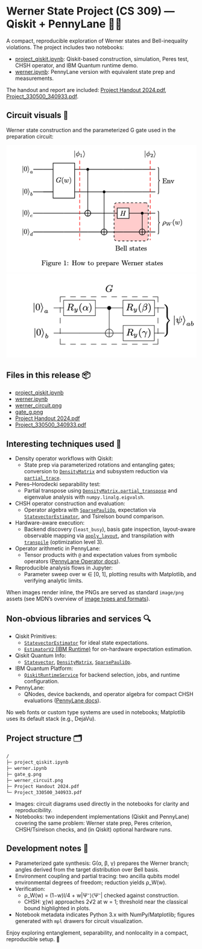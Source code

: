 # Werner State Project (CS 309) — Qiskit + PennyLane 🧪🔬

A compact, reproducible exploration of Werner states and Bell-inequality violations. The project includes two notebooks:
- [project_qiskit.ipynb](./project_qiskit.ipynb): Qiskit-based construction, simulation, Peres test, CHSH operator, and IBM Quantum runtime demo.
- [werner.ipynb](./werner.ipynb): PennyLane version with equivalent state prep and measurements.

The handout and report are included: [Project Handout 2024.pdf](./Project%20Handout%202024.pdf), [Project_330500_340933.pdf](./Project_330500_340933.pdf).

## Circuit visuals 🧩
Werner state construction and the parameterized G gate used in the preparation circuit:

![Werner circuit](./werner_circuit.png)
![G gate](./gate_g.png)

## Files in this release 📦
- [project_qiskit.ipynb](./project_qiskit.ipynb)
- [werner.ipynb](./werner.ipynb)
- [werner_circuit.png](./werner_circuit.png)
- [gate_g.png](./gate_g.png)
- [Project Handout 2024.pdf](./Project%20Handout%202024.pdf)
- [Project_330500_340933.pdf](./Project_330500_340933.pdf)

## Interesting techniques used 🧠
- Density operator workflows with Qiskit:
  - State prep via parameterized rotations and entangling gates; conversion to [`DensityMatrix`](https://docs.quantum.ibm.com/api/qiskit/qiskit.quantum_info.DensityMatrix) and subsystem reduction via [`partial_trace`](https://docs.quantum.ibm.com/api/qiskit/qiskit.quantum_info.partial_trace).
- Peres–Horodecki separability test:
  - Partial transpose using [`DensityMatrix.partial_transpose`](https://docs.quantum.ibm.com/api/qiskit/qiskit.quantum_info.DensityMatrix#partial_transpose) and eigenvalue analysis with `numpy.linalg.eigvalsh`.
- CHSH operator construction and evaluation:
  - Operator algebra with [`SparsePauliOp`](https://docs.quantum.ibm.com/api/qiskit/qiskit.quantum_info.SparsePauliOp), expectation via [`StatevectorEstimator`](https://docs.quantum.ibm.com/api/qiskit/qiskit.primitives.StatevectorEstimator), and Tsirelson bound comparison.
- Hardware-aware execution:
  - Backend discovery (`least_busy`), basis gate inspection, layout-aware observable mapping via [`apply_layout`](https://docs.quantum.ibm.com/api/qiskit/qiskit.quantum_info.SparsePauliOp#apply_layout), and transpilation with [`transpile`](https://docs.quantum.ibm.com/transpile) (optimization level 3).
- Operator arithmetic in PennyLane:
  - Tensor products with `@` and expectation values from symbolic operators ([PennyLane Operator docs](https://docs.pennylane.ai/en/stable/introduction/operations.html)).
- Reproducible analysis flows in Jupyter:
  - Parameter sweep over w ∈ [0, 1], plotting results with Matplotlib, and verifying analytic limits.

When images render inline, the PNGs are served as standard `image/png` assets (see MDN’s overview of [image types and formats](https://developer.mozilla.org/en-US/docs/Web/Media/Formats/Image_types)).

## Non‑obvious libraries and services 🔍
- Qiskit Primitives:
  - [`StatevectorEstimator`](https://docs.quantum.ibm.com/api/qiskit/qiskit.primitives.StatevectorEstimator) for ideal state expectations.
  - [`EstimatorV2` (IBM Runtime)](https://docs.quantum.ibm.com/api/qiskit-ibm-runtime/qiskit_ibm_runtime.EstimatorV2) for on-hardware expectation estimation.
- Qiskit Quantum Info:
  - [`Statevector`](https://docs.quantum.ibm.com/api/qiskit/qiskit.quantum_info.Statevector), [`DensityMatrix`](https://docs.quantum.ibm.com/api/qiskit/qiskit.quantum_info.DensityMatrix), [`SparsePauliOp`](https://docs.quantum.ibm.com/api/qiskit/qiskit.quantum_info.SparsePauliOp).
- IBM Quantum Platform:
  - [`QiskitRuntimeService`](https://docs.quantum.ibm.com/api/qiskit-ibm-runtime/qiskit_ibm_runtime.QiskitRuntimeService) for backend selection, jobs, and runtime configuration.
- PennyLane:
  - QNodes, device backends, and operator algebra for compact CHSH evaluations ([PennyLane docs](https://docs.pennylane.ai/)).

No web fonts or custom type systems are used in notebooks; Matplotlib uses its default stack (e.g., DejaVu).

## Project structure 🗂️
```text
/
├─ project_qiskit.ipynb
├─ werner.ipynb
├─ gate_g.png
├─ werner_circuit.png
├─ Project Handout 2024.pdf
└─ Project_330500_340933.pdf
```

- Images: circuit diagrams used directly in the notebooks for clarity and reproducibility.
- Notebooks: two independent implementations (Qiskit and PennyLane) covering the same problem: Werner state prep, Peres criterion, CHSH/Tsirelson checks, and (in Qiskit) optional hardware runs.

## Development notes 🧩
- Parameterized gate synthesis: G(α, β, γ) prepares the Werner branch; angles derived from the target distribution over Bell basis.
- Environment coupling and partial tracing: two ancilla qubits model environmental degrees of freedom; reduction yields ρ_W(w).
- Verification:
  - ρ_W(w) = (1−w)I/4 + w|Ψ⁻⟩⟨Ψ⁻| checked against construction.
  - CHSH: χ(w) approaches 2√2 at w = 1; threshold near the classical bound highlighted in plots.
- Notebook metadata indicates Python 3.x with NumPy/Matplotlib; figures generated with `mpl` drawers for circuit visualization.

Enjoy exploring entanglement, separability, and nonlocality in a compact, reproducible setup. 🚀